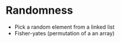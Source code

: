 # Randomness

* Pick a random element from a linked list
* Fisher-yates (permutation of a an array)


